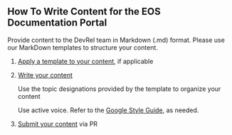## How To Write Content for the EOS Documentation Portal
Provide content to the DevRel team in Markdown (.md) format. Please use our MarkDown templates to structure your content.

1. [Apply a template to your content](../templates/index.md), if applicable

2. [Write your content](./How-To-Write-Content-for-the-docs-Portal.md)

   Use the topic designations provided by the template to organize your content  

   Use active voice. Refer to the [Google Style Guide](https://github.com/google/styleguide), as needed.

7. [Submit your content](./How-To-Submit-Content-to-the-docs-Portal.md) via PR
